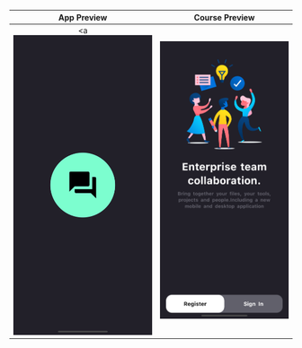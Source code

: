 
|              App Preview             |             Course Preview           |
| :----------------------------------: | :----------------------------------: |
| <a <img src="splash.png" width="250"></a> |<img src="entry.png" width="250"></a> |<a target="_blank"><img src="log.png" width="250"></a> |<a target="_blank"><img src="reg.png" width="250"></a> |

